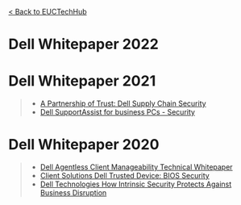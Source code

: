 [< Back to EUCTechHub](https://github.com/dell/EUCTechHub/blob/main/docs/index.md)

# Dell Whitepaper 2022

# Dell Whitepaper 2021
>* [A Partnership of Trust: Dell Supply Chain Security](https://i.dell.com/sites/csdocuments/CorpComm_Docs/en/supply-chain-assurance.pdf)
>* [Dell SupportAssist for business PCs - Security](https://www.delltechnologies.com/asset/en-gb/services/support/industry-market/supportassist-for-business-pcs-security-white-paper.pdf)
# Dell Whitepaper 2020
>* [Dell Agentless Client Manageability Technical Whitepaper](https://downloads.dell.com/manuals/common/dell-agentless-client-manageability.pdf)
>* [Client Solutions Dell Trusted Device: BIOS Security](https://www.delltechnologies.com/asset/en-ca/products/security/industry-market/dell-trusted-device-below-the-os-whitepaper.pdf)
>* [Dell Technologies How Intrinsic Security Protects Against Business Disruption](https://www.delltechnologies.com/asset/en-gb/products/data-protection/industry-market/dell-technologies-how-intrinsic-security-protects-against-business-disruption.pdf)
